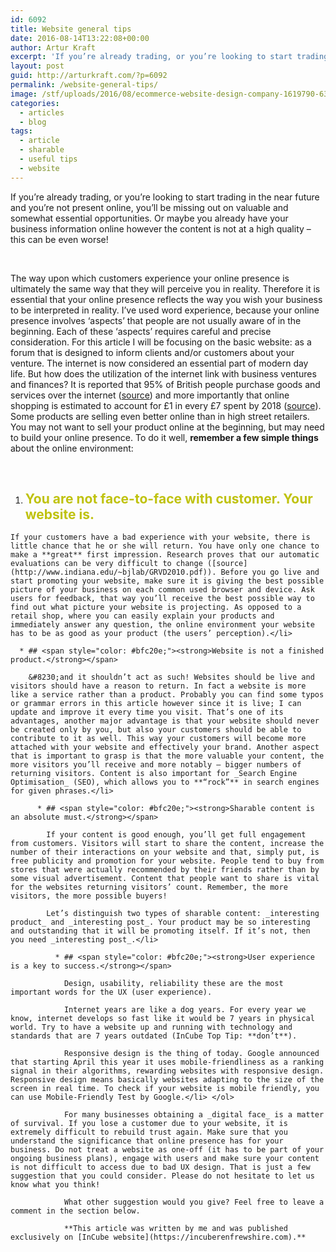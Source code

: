 ```yaml
---
id: 6092
title: Website general tips
date: 2016-08-14T13:22:08+00:00
author: Artur Kraft
excerpt: 'If you’re already trading, or you’re looking to start trading in the near future and you’re not present online, you’ll be missing out on valuable and somewhat essential opportunities. Or maybe you already have your business information online however the content is not at a high quality - this can be even worse!'
layout: post
guid: http://arturkraft.com/?p=6092
permalink: /website-general-tips/
image: /stf/uploads/2016/08/ecommerce-website-design-company-1619790-639x608.jpg
categories:
  - articles
  - blog
tags:
  - article
  - sharable
  - useful tips
  - website
---
```

If you’re already trading, or you’re looking to start trading in the near future and you’re not present online, you’ll be missing out on valuable and somewhat essential opportunities. Or maybe you already have your business information online however the content is not at a high quality &#8211; this can be even worse!

<!--more-->

&nbsp;

The way upon which customers experience your online presence is ultimately the same way that they will perceive you in reality. Therefore it is essential that your online presence reflects the way you wish your business to be interpreted in reality. I’ve used word experience, because your online presence involves ‘aspects’ that people are not usually aware of in the beginning. Each of these ‘aspects’ requires careful and precise consideration. For this article I will be focusing on the basic website: as a forum that is designed to inform clients and/or customers about your venture. The internet is now considered an essential part of modern day life. But how does the utilization of the internet link with business ventures and finances? It is reported that 95% of British people purchase goods and services over the internet ([source](http://www.dailymail.co.uk/news/article-2722631/Online-shopping-20-years-It-started-secure-purchase-Sting-album-95-British-people-buy-goods-internet-retailers.html)) and more importantly that online shopping is estimated to account for £1 in every £7 spent by 2018 ([source](http://www.telegraph.co.uk/finance/newsbysector/retailandconsumer/10319074/Online-shopping-to-account-for-1-in-every-7-spent-by-2018.html)). Some products are selling even better online than in high street retailers. You may not want to sell your product online at the beginning, but may need to build your online presence. To do it well, **remember a few simple things** about the online environment:

&nbsp;

  1. ## <span style="color: #bfc20e;"><strong>You are not face-to-face with customer. Your website is.</strong></span>
    
    If your customers have a bad experience with your website, there is little chance that he or she will return. You have only one chance to make a **great** first impression. Research proves that our automatic evaluations can be very difficult to change ([source](http://www.indiana.edu/~bjlab/GRVD2010.pdf)). Before you go live and start promoting your website, make sure it is giving the best possible picture of your business on each common used browser and device. Ask users for feedback, that way you’ll receive the best possible way to find out what picture your website is projecting. As opposed to a retail shop, where you can easily explain your products and immediately answer any question, the online environment your website has to be as good as your product (the users’ perception).</li> 
    
      * ## <span style="color: #bfc20e;"><strong>Website is not a finished product.</strong></span>
        
        &#8230;and it shouldn’t act as such! Websites should be live and visitors should have a reason to return. In fact a website is more like a service rather than a product. Probably you can find some typos or grammar errors in this article however since it is live; I can update and improve it every time you visit. That’s one of its advantages, another major advantage is that your website should never be created only by you, but also your customers should be able to contribute to it as well. This way your customers will become more attached with your website and effectively your brand. Another aspect that is important to grasp is that the more valuable your content, the more visitors you’ll receive and more notably – bigger numbers of returning visitors. Content is also important for _Search Engine Optimisation_ (SEO), which allows you to **“rock”** in search engines for given phrases.</li> 
        
          * ## <span style="color: #bfc20e;"><strong>Sharable content is an absolute must.</strong></span>
            
            If your content is good enough, you’ll get full engagement from customers. Visitors will start to share the content, increase the number of their interactions on your website and that, simply put, is free publicity and promotion for your website. People tend to buy from stores that were actually recommended by their friends rather than by some visual advertisement. Content that people want to share is vital for the websites returning visitors’ count. Remember, the more visitors, the more possible buyers!
  
            Let’s distinguish two types of sharable content: _interesting product_ and _interesting post_. Your product may be so interesting and outstanding that it will be promoting itself. If it’s not, then you need _interesting post_.</li> 
            
              * ## <span style="color: #bfc20e;"><strong>User experience is a key to success.</strong></span>
                
                Design, usability, reliability these are the most important words for the UX (user experience).
  
                Internet years are like a dog years. For every year we know, internet develops so fast like it would be 7 years in physical world. Try to have a website up and running with technology and standards that are 7 years outdated (InCube Top Tip: **don’t**).
  
                Responsive design is the thing of today. Google announced that starting April this year it uses mobile-friendliness as a ranking signal in their algorithms, rewarding websites with responsive design. Responsive design means basically websites adapting to the size of the screen in real time. To check if your website is mobile friendly, you can use Mobile-Friendly Test by Google.</li> </ol> 
                
                For many businesses obtaining a _digital face_ is a matter of survival. If you lose a customer due to your website, it is extremely difficult to rebuild trust again. Make sure that you understand the significance that online presence has for your business. Do not treat a website as one-off (it has to be part of your ongoing business plans), engage with users and make sure your content is not difficult to access due to bad UX design. That is just a few suggestion that you could consider. Please do not hesitate to let us know what you think!
                
                What other suggestion would you give? Feel free to leave a comment in the section below.
                
                **This article was written by me and was published exclusively on [InCube website](https://incuberenfrewshire.com).**